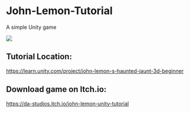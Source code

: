# John-Lemon-Tutorial
A simple Unity game

<img witdh="600px" src="https://connect-prd-cdn.unity.com/20190411/learn/images/2c2068e0-dc6c-4661-bff7-21f9059d3775_3DBeginner_AssetStore_SocialMedia.png">

<h2>Tutorial Location:</h2> <a href="https://learn.unity.com/project/john-lemon-s-haunted-jaunt-3d-beginner">https://learn.unity.com/project/john-lemon-s-haunted-jaunt-3d-beginner</a>
</br>
<h2>Download game on Itch.io:</h2> <a href="https://da-studios.itch.io/john-lemon-unity-tutorial">https://da-studios.itch.io/john-lemon-unity-tutorial</a>
